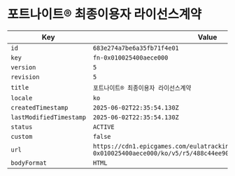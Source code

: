 # 포트나이트® 최종이용자 라이선스계약

| Key | Value |
| --- | ----- |
| `id` | `683e274a7be6a35fb71f4e01` |
| `key` | `fn-0x010025400aece000` |
| `version` | `5` |
| `revision` | `5` |
| `title` | `포트나이트® 최종이용자 라이선스계약` |
| `locale` | `ko` |
| `createdTimestamp` | `2025-06-02T22:35:54.130Z` |
| `lastModifiedTimestamp` | `2025-06-02T22:35:54.130Z` |
| `status` | `ACTIVE` |
| `custom` | `false` |
| `url` | `https://cdn1.epicgames.com/eulatracking-download/fn-0x010025400aece000/ko/v5/r5/488c44ee903346db6f4516e91dc5c075.pdf` |
| `bodyFormat` | `HTML` |
